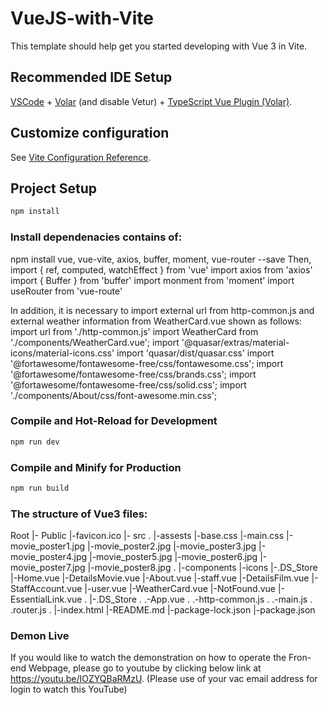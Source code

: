 # VueJS-with-Vite

This template should help get you started developing with Vue 3 in Vite.

## Recommended IDE Setup

[VSCode](https://code.visualstudio.com/) + [Volar](https://marketplace.visualstudio.com/items?itemName=Vue.volar) (and disable Vetur) + [TypeScript Vue Plugin (Volar)](https://marketplace.visualstudio.com/items?itemName=Vue.vscode-typescript-vue-plugin).

## Customize configuration

See [Vite Configuration Reference](https://vitejs.dev/config/).

## Project Setup

```sh
npm install
```
### Install dependenacies contains of:
npm install vue, vue-vite, axios, buffer, moment, vue-router --save
Then, import { ref, computed, watchEffect } from 'vue'
import axios from 'axios'
import { Buffer } from 'buffer'
import monment from 'moment'
import useRouter from 'vue-route'

In addition, it is necessary to import external url from http-common.js and external weather information from WeatherCard.vue shown as follows:
import url from './http-common.js'
import WeatherCard from './components/WeatherCard.vue';
import '@quasar/extras/material-icons/material-icons.css'
import 'quasar/dist/quasar.css'
import '@fortawesome/fontawesome-free/css/fontawesome.css';
import '@fortawesome/fontawesome-free/css/brands.css';
import '@fortawesome/fontawesome-free/css/solid.css';
import './components/About/css/font-awesome.min.css';

### Compile and Hot-Reload for Development

```sh
npm run dev
```

### Compile and Minify for Production

```sh
npm run build
```
### The structure of Vue3 files:
Root
|- Public
      |-favicon.ico
|- src
.   |-assests
        |-base.css
        |-main.css
        |-movie_poster1.jpg
        |-movie_poster2.jpg
        |-movie_poster3.jpg
        |-movie_poster4.jpg
        |-movie_poster5.jpg
        |-movie_poster6.jpg
        |-movie_poster7.jpg
        |-movie_poster8.jpg
.   |-components
          |-icons
          |-.DS_Store
          |-Home.vue
              |-DetailsMovie.vue
          |-About.vue
          |-staff.vue
              |-DetailsFilm.vue
              |-StaffAccount.vue
          |-user.vue
          |-WeatherCard.vue
          |-NotFound.vue
          |-EssentialLink.vue
.   |-.DS_Store
.   .-App.vue
.   .-http-common.js
.   .-main.js
.   .router.js
.
|-index.html
|-README.md
|-package-lock.json
|-package.json

### Demon Live
If you would like to watch the demonstration on how to operate the Fron-end Webpage, please go to youtube by clicking below link at https://youtu.be/IOZYQBaRMzU. (Please use of your vac email address for login to watch this YouTube)
